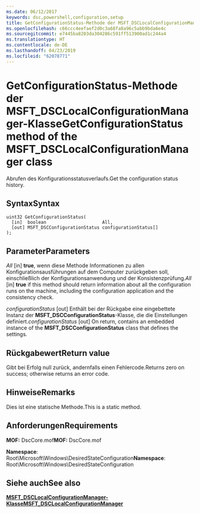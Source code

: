 ```yaml
---
ms.date: 06/12/2017
keywords: dsc,powershell,configuration,setup
title: GetConfigurationStatus-Methode der MSFT_DSCLocalConfigurationManager-Klasse
ms.openlocfilehash: c66ccc4eefaef2d0c3a68fa8a96c5abb9bda6e4c
ms.sourcegitcommit: e7445ba8203da304286c591ff513900ad1c244a4
ms.translationtype: HT
ms.contentlocale: de-DE
ms.lasthandoff: 04/23/2019
ms.locfileid: "62078771"
---
```

# <a name="getconfigurationstatus-method-of-the-msftdsclocalconfigurationmanager-class"></a><span data-ttu-id="54fad-103">GetConfigurationStatus-Methode der MSFT_DSCLocalConfigurationManager-Klasse</span><span class="sxs-lookup"><span data-stu-id="54fad-103">GetConfigurationStatus method of the MSFT_DSCLocalConfigurationManager class</span></span>

<span data-ttu-id="54fad-104">Abrufen des Konfigurationsstatusverlaufs.</span><span class="sxs-lookup"><span data-stu-id="54fad-104">Get the configuration status history.</span></span>

## <a name="syntax"></a><span data-ttu-id="54fad-105">Syntax</span><span class="sxs-lookup"><span data-stu-id="54fad-105">Syntax</span></span>

```mof
uint32 GetConfigurationStatus(
  [in]  boolean                     All,
  [out] MSFT_DSCConfigurationStatus configurationStatus[]
);
```

## <a name="parameters"></a><span data-ttu-id="54fad-106">Parameter</span><span class="sxs-lookup"><span data-stu-id="54fad-106">Parameters</span></span>

<span data-ttu-id="54fad-107">*All* \[in\] **true**, wenn diese Methode Informationen zu allen Konfigurationsausführungen auf dem Computer zurückgeben soll, einschließlich der Konfigurationsanwendung und der Konsistenzprüfung.</span><span class="sxs-lookup"><span data-stu-id="54fad-107">*All* \[in\] **true** if this method should return information about all the configuration runs on the machine, including the configuration application and the consistency check.</span></span>

<span data-ttu-id="54fad-108">*configurationStatus* \[out\] Enthält bei der Rückgabe eine eingebettete Instanz der **MSFT_DSCConfigurationStatus**-Klasse, die die Einstellungen definiert.</span><span class="sxs-lookup"><span data-stu-id="54fad-108">*configurationStatus* \[out\] On return, contains an embedded instance of the **MSFT_DSCConfigurationStatus** class that defines the settings.</span></span>

## <a name="return-value"></a><span data-ttu-id="54fad-109">Rückgabewert</span><span class="sxs-lookup"><span data-stu-id="54fad-109">Return value</span></span>

<span data-ttu-id="54fad-110">Gibt bei Erfolg null zurück, andernfalls einen Fehlercode.</span><span class="sxs-lookup"><span data-stu-id="54fad-110">Returns zero on success; otherwise returns an error code.</span></span>

## <a name="remarks"></a><span data-ttu-id="54fad-111">Hinweise</span><span class="sxs-lookup"><span data-stu-id="54fad-111">Remarks</span></span>

<span data-ttu-id="54fad-112">Dies ist eine statische Methode.</span><span class="sxs-lookup"><span data-stu-id="54fad-112">This is a static method.</span></span>

## <a name="requirements"></a><span data-ttu-id="54fad-113">Anforderungen</span><span class="sxs-lookup"><span data-stu-id="54fad-113">Requirements</span></span>

<span data-ttu-id="54fad-114">**MOF:** DscCore.mof</span><span class="sxs-lookup"><span data-stu-id="54fad-114">**MOF:** DscCore.mof</span></span>

<span data-ttu-id="54fad-115">**Namespace**: Root\Microsoft\Windows\DesiredStateConfiguration</span><span class="sxs-lookup"><span data-stu-id="54fad-115">**Namespace**: Root\Microsoft\Windows\DesiredStateConfiguration</span></span>

## <a name="see-also"></a><span data-ttu-id="54fad-116">Siehe auch</span><span class="sxs-lookup"><span data-stu-id="54fad-116">See also</span></span>

[<span data-ttu-id="54fad-117">**MSFT_DSCLocalConfigurationManager-Klasse**</span><span class="sxs-lookup"><span data-stu-id="54fad-117">**MSFT_DSCLocalConfigurationManager**</span></span>](msft-dsclocalconfigurationmanager.md)